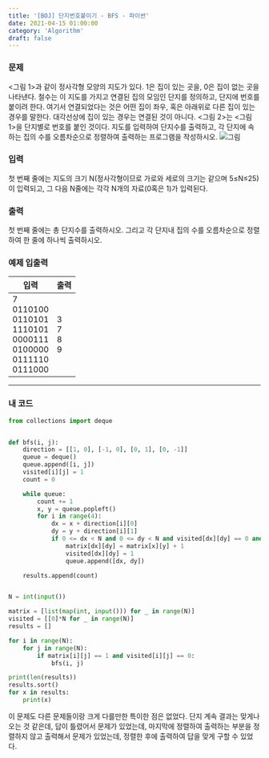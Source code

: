 ```yaml
---
title: '[BOJ] 단지번호붙이기 - BFS - 파이썬'
date: 2021-04-15 01:00:00
category: 'Algorithm'
draft: false
---
```


### 문제

<그림 1>과 같이 정사각형 모양의 지도가 있다. 1은 집이 있는 곳을, 0은 집이 없는 곳을 나타낸다. 철수는 이 지도를 가지고 연결된 집의 모임인 단지를 정의하고, 단지에 번호를 붙이려 한다. 여기서 연결되었다는 것은 어떤 집이 좌우, 혹은 아래위로 다른 집이 있는 경우를 말한다. 대각선상에 집이 있는 경우는 연결된 것이 아니다. <그림 2>는 <그림 1>을 단지별로 번호를 붙인 것이다. 지도를 입력하여 단지수를 출력하고, 각 단지에 속하는 집의 수를 오름차순으로 정렬하여 출력하는 프로그램을 작성하시오.
![그림](https://www.acmicpc.net/upload/images/ITVH9w1Gf6eCRdThfkegBUSOKd.png)

### 입력

첫 번째 줄에는 지도의 크기 N(정사각형이므로 가로와 세로의 크기는 같으며 5≤N≤25)이 입력되고, 그 다음 N줄에는 각각 N개의 자료(0혹은 1)가 입력된다.

### 출력

첫 번째 줄에는 총 단지수를 출력하시오. 그리고 각 단지내 집의 수를 오름차순으로 정렬하여 한 줄에 하나씩 출력하시오.

### 예제 입출력

| 입력                                                                                  | 출력                 |
| ------------------------------------------------------------------------------------- | -------------------- |
| 7</br>0110100</br>0110101</br>1110101</br>0000111</br>0100000</br>0111110</br>0111000 | 3</br> 7</br>8</br>9 |

---

### 내 코드

```python
from collections import deque


def bfs(i, j):
    direction = [[1, 0], [-1, 0], [0, 1], [0, -1]]
    queue = deque()
    queue.append([i, j])
    visited[i][j] = 1
    count = 0

    while queue:
        count += 1
        x, y = queue.popleft()
        for i in range(4):
            dx = x + direction[i][0]
            dy = y + direction[i][1]
            if 0 <= dx < N and 0 <= dy < N and visited[dx][dy] == 0 and matrix[dx][dy] == 1:
                matrix[dx][dy] = matrix[x][y] + 1
                visited[dx][dy] = 1
                queue.append([dx, dy])

    results.append(count)


N = int(input())

matrix = [list(map(int, input())) for _ in range(N)]
visited = [[0]*N for _ in range(N)]
results = []

for i in range(N):
    for j in range(N):
        if matrix[i][j] == 1 and visited[i][j] == 0:
            bfs(i, j)

print(len(results))
results.sort()
for x in results:
    print(x)
```

이 문제도 다른 문제들이랑 크게 다를만한 특이한 점은 없었다. 단지 계속 결과는 맞게나오는 것 같은데, 답이 틀렸어서 문제가 있었는데, 마지막에 정렬하여 출력하는 부분을 정렬하지 않고 출력해서 문제가 있었는데, 정렬한 후에 출력하여 답을 맞게 구할 수 있었다.
